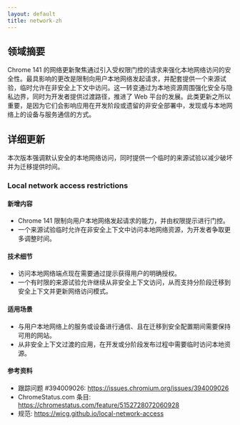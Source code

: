 ```yaml
---
layout: default
title: network-zh
---
```


## 领域摘要

Chrome 141 的网络更新聚焦通过引入受权限门控的请求来强化本地网络访问的安全性。最具影响的更改是限制向用户本地网络发起请求，并配套提供一个来源试验，临时允许在非安全上下文中访问。这一转变通过为本地资源周围强化安全与隐私边界，同时为开发者提供过渡路径，推进了 Web 平台的发展。此类更新之所以重要，是因为它们会影响应用在开发阶段或遗留的非安全部署中，发现或与本地网络上的设备与服务通信的方式。

## 详细更新

本次版本强调默认安全的本地网络访问，同时提供一个临时的来源试验以减少破坏并为迁移提供时间。

### Local network access restrictions

#### 新增内容
- Chrome 141 限制向用户本地网络发起请求的能力，并由权限提示进行门控。
- 一个来源试验临时允许在非安全上下文中访问本地网络资源，为开发者争取更多调整时间。

#### 技术细节
- 访问本地网络端点现在需要通过提示获得用户的明确授权。
- 一个有时限的来源试验允许继续从非安全上下文访问，从而支持分阶段迁移到安全上下文并更新网络访问模式。

#### 适用场景
- 与用户本地网络上的服务或设备进行通信、且在迁移到安全配置期间需要保持可用的网站。
- 从非安全上下文过渡的应用，在开发或分阶段发布过程中需要临时访问本地资源。

#### 参考资料
- 跟踪问题 #394009026: https://issues.chromium.org/issues/394009026
- ChromeStatus.com 条目: https://chromestatus.com/feature/5152728072060928
- 规范: https://wicg.github.io/local-network-access
